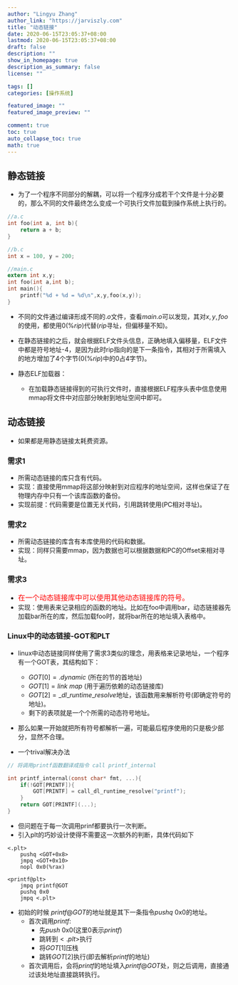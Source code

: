 ```yaml
---
author: "Lingyu Zhang"
author_link: "https://jarviszly.com"
title: "动态链接"
date: 2020-06-15T23:05:37+08:00
lastmod: 2020-06-15T23:05:37+08:00
draft: false
description: ""
show_in_homepage: true
description_as_summary: false
license: ""

tags: []
categories: [操作系统]

featured_image: ""
featured_image_preview: ""

comment: true
toc: true
auto_collapse_toc: true
math: true
---
```


## 静态链接
- 为了一个程序不同部分的解耦，可以将一个程序分成若干个文件是十分必要的，那么不同的文件最终怎么变成一个可执行文件加载到操作系统上执行的。

```c
//a.c
int foo(int a, int b){
    return a + b;
}

//b.c
int x = 100, y = 200;

//main.c
extern int x,y;
int foo(int a,int b);
int main(){
    printf("%d + %d = %d\n",x,y,foo(x,y));
}
```
- 不同的文件通过编译形成不同的$.o$文件，查看$main.o$可以发现，其对$x,y,foo$的使用，都使用$0(\%rip)$代替($rip$寻址，但偏移量不知)。
- 在静态链接的之后，就会根据ELF文件头信息，正确地填入偏移量，ELF文件中都是符号地址-4，是因为此时rip指向的是下一条指令，其相对于所需填入的地方增加了4个字节($0(\%rip)$中的0占4字节)。

- 静态ELF加载器：
  - 在加载静态链接得到的可执行文件时，直接根据ELF程序头表中信息使用mmap将文件中对应部分映射到地址空间中即可。

## 动态链接
- 如果都是用静态链接太耗费资源。

### 需求1
- 所需动态链接的库只含有代码。
- 实现：直接使用mmap将这部分映射到对应程序的地址空间，这样也保证了在物理内存中只有一个该库函数的备份。
- 实现前提：代码需要是位置无关代码，引用跳转使用(PC相对寻址)。

### 需求2
- 所需动态链接的库含有本库使用的代码和数据。
- 实现：同样只需要mmap，因为数据也可以根据数据和PC的Offset来相对寻址。

### 需求3
- <font color=red size=3>在一个动态链接库中可以使用其他动态链接库的符号。</font>
- 实现：使用表来记录相应的函数的地址。比如在foo中调用bar，动态链接器先加载bar所在的库，然后加载foo时，就将bar所在的地址填入表格中。

### Linux中的动态链接-GOT和PLT
- linux中动态链接同样使用了需求3类似的理念，用表格来记录地址，一个程序有一个GOT表，其结构如下：
  - $GOT[0] = .dynamic$ (所在的节的首地址)
  - $GOT[1] = link~map$  (用于遍历依赖的动态链接库)
  - $GOT[2] = \_dl\_runtime\_resolve$地址，该函数用来解析符号(即确定符号的地址)。
  - 剩下的表项就是一个个所需的动态符号地址。

- 那么如果一开始就把所有符号都解析一遍，可能最后程序使用的只是极少部分，显然不合理。
- 一个trival解决办法
```c
// 将调用printf函数翻译成指令 call printf_internal

int printf_internal(const char* fmt, ...){
    if(!GOT[PRINTF]){
        GOT[PRINTF] = call_dl_runtime_resolve("printf");
    }
    return GOT[PRINTF](...);
}
```
- 但问题在于每一次调用prinf都要执行一次判断。
- 引入plt的巧妙设计使得不需要这一次额外的判断，具体代码如下
```
<.plt>
    pushq <GOT+0x8>
    jmpq <GOT+0x10>
    nopl 0x0(%rax)

<printf@plt>
    jmpq printf@GOT
    pushq 0x0
    jmpq <.plt>
```

- 初始的时候 $printf@GOT$的地址就是其下一条指令$pushq$ 0x0的地址。
  - 首次调用$printf$:
    - 先$push$ 0x0(这里0表示$printf$)
    - 跳转到$<.plt>$执行
    - 将$GOT[1]$压栈
    - 跳转$GOT[2]$执行(即去解析$printf$的地址)
  - 首次调用后，会将$printf$的地址填入$printf@GOT$处，则之后调用，直接通过该处地址直接跳转执行。